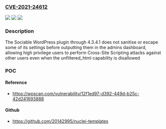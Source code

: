### [CVE-2021-24612](https://cve.mitre.org/cgi-bin/cvename.cgi?name=CVE-2021-24612)
![](https://img.shields.io/static/v1?label=Product&message=Sociable&color=blue)
![](https://img.shields.io/static/v1?label=Version&message=4.3.4.1%3C%3D%204.3.4.1%20&color=brighgreen)
![](https://img.shields.io/static/v1?label=Vulnerability&message=CWE-79%20Cross-site%20Scripting%20(XSS)&color=brighgreen)

### Description

The Sociable WordPress plugin through 4.3.4.1 does not sanitise or escape some of its settings before outputting them in the admins dashboard, allowing high privilege users to perform Cross-Site Scripting attacks against other users even when the unfiltered_html capability is disallowed

### POC

#### Reference
- https://wpscan.com/vulnerability/12f1ed97-d392-449d-b25c-42d241693888

#### Github
- https://github.com/20142995/nuclei-templates

